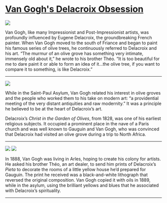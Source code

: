 # [Van Gogh's Delacroix Obsession](http://artsmia.github.io/griot/#/stories/1117)

![](http://cdn.dx.artsmia.org/thumbs/tn_mia_5001702.jpg)

Van Gogh, like many Impressionist and Post-Impressionist artists, was profoundly influenced by Eugene Delacroix, the groundbreaking French painter. When Van Gogh moved to the south of Friance and began to paint his famous series of olive trees, he continuously referred to Delacroix and his art. “The murmur of an olive grove has something very intimate, immensely old about it,” he wrote to his brother Théo. “It is too beautiful for me to dare paint it or able to form an idea of it…the olive tree, if you want to compare it to something, is like Delacroix.”

---

![](http://cdn.dx.artsmia.org/thumbs/tn_2014_TDX_MIAArtStories_373.jpg)

While in the Saint-Paul Asylum, Van Gogh related his interest in olive groves and the people who worked them to his take on modern art: “a providential meeting of the very distant antiquities and raw modernity.” It was a principle he believed to be at the heart of Delacroix’s art.

Delacroix’s *Christ in the Garden of Olives*, from 1828, was one of his earliest religious subjects. It occupied a prominent place in the nave of a Paris church and was well known to Gauguin and Van Gogh, who was convinced that Delacroix had visited an olive grove during a trip to North Africa.

---

![](http://cdn.dx.artsmia.org/thumbs/tn_2014_TDX_MIAArtStories_362.jpg)
![](http://cdn.dx.artsmia.org/thumbs/tn_2014_TDX_MIAArtStories_370.jpg)

In 1888, Van Gogh was living in Arles, hoping to create his colony for artists. He asked his brother Théo, an art dealer, to send him prints of Delacroix’s *Pieta* to decorate the rooms of a little yellow house he’d prepared for Gauguin. The print he received was a black-and-white lithograph that reversed the original composition. Van Gogh copied it with oils in 1889, while in the asylum, using the brilliant yellows and blues that he associated with Delacroix’s spirituality.

---
